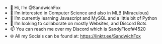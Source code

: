 - 👋 Hi, I’m @SandwichFox
- 👀 I’m interested in Computer Science and also in MLB (Miraculous)
- 🌱 I’m currently learning Javascript and MySQL and a little bit of Python
- 💞️ I’m looking to collaborate on mostly Websites, and Discord Bots 
- 📫 You can reach me over my Discord which is SandyFloof#4520
- 🌐 All my Socials can be found at: https://linktr.ee/SandwichFox

<!---
SandwichFox/SandwichFox is a ✨ special ✨ repository because its `README.md` (this file) appears on your GitHub profile.
You can click the Preview link to take a look at your changes.
--->







